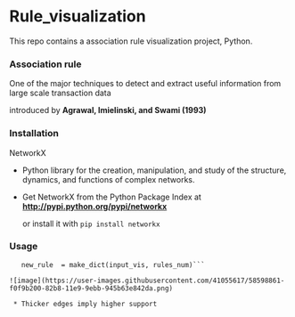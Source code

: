 # Rule_visualization 
This repo contains a association rule visualization project, Python.

### Association rule
One of the major techniques to detect and extract useful information from large scale transaction data

introduced by **Agrawal, Imielinski, and Swami (1993)**



### Installation
NetworkX

  * Python library for the creation, manipulation, and study of the structure, dynamics, and functions of complex networks.

  * Get NetworkX from the Python Package Index at **http://pypi.python.org/pypi/networkx** 
  
    or install it with ```pip install networkx```
    

### Usage
```input_vis = make_input(rules, 8)
   new_rule  = make_dict(input_vis, rules_num)```

![image](https://user-images.githubusercontent.com/41055617/58598861-f0f9b200-82b8-11e9-9ebb-945b63e842da.png)

 * Thicker edges imply higher support
